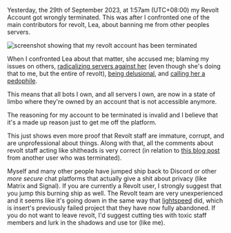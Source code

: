 Yesterday, the 29th of September 2023, at 1:57am (UTC+08:00) my Revolt Account got wrongly terminated. This was after I confronted one of the main contributors for revolt, Lea, about banning me from other peoples servers.

![screenshot showing that my revolt account has been terminated](https://res.kate.pet/upload/2592c2af5f81/thunderbird_WI4G2pSD9f.png)

When I confronted Lea about that matter, she accused me; blaming my issues on others, [radicalizing servers against her](https://res.kate.pet/upload/7dad3b0817a3/ImageGlass_teYHLhP4IK.png) (even though she's doing that to me, but the entire of revolt), [being delusional](https://res.kate.pet/upload/6d2d8770abd8/ImageGlass_pAjgXNYX6f.png), and [calling her a pedophile](https://res.kate.pet/upload/24f38009e8d5/ImageGlass_0cvKemI26F.png).

This means that all bots I own, and all servers I own, are now in a state of limbo where they're owned by an account that is not accessible anymore.

The reasoning for my account to be terminated is invalid and I believe that it's a made up reason just to get me off the platform.

This just shows even more proof that Revolt staff are immature, corrupt, and are unprofessional about things. Along with that, all the comments about revolt staff acting like shitheads is very correct (in relation to [this blog post](web.archive.org/web/20240128112827/https://rentry.org/rebolt) from another user who was terminated).

Myself and many other people have jumped ship back to Discord or other *more secure* chat platforms that actually give a shit about privacy (like Matrix and Signal). If you are currently a Revolt user, I strongly suggest that you jump this burning ship as well. The Revolt team are very unexperienced and it seems like it's going down in the same way that [lightspeed](https://lightspeed.tv) did, which is insert's previously failed project that they have now fully abandoned. If you do not want to leave revolt, I'd suggest cutting ties with toxic staff members and lurk in the shadows and use tor (like me).
